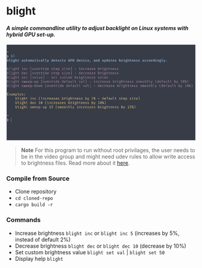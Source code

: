# blight
#### _A simple commandline utility to adjust backlight on Linux systems with hybrid GPU set-up._
![](blight.png)

> **Note**
> For this program to run without root privilages, the user needs to be in the video group and might need udev rules to allow write access to brightness files. Read more about it [here](https://wiki.archlinux.org/title/Backlight#ACPI).

### Compile from Source
- Clone repository
- `cd cloned-repo`
- `cargo build -r`

### Commands
- Increase brightness `blight inc` or `blight inc 5` (increases by 5%, instead of default 2%)
- Decrease brightness `blight dec` or `blight dec 10` (decrease by 10%)
- Set custom brightness value `blight set val` | `blight set 50`
- Display help `blight`
